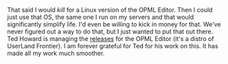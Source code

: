 That said I would <i>kill</i> for a Linux version of the OPML Editor. Then I could just use that OS, the same one I run on my servers and that would significantly simplify life. I'd even be willing to kick in money for that. We've never figured out a way to do that, but I just wanted to put that out there. Ted Howard is managing the <a href="http://scripting.com/2018/04/26/151833.html">releases</a> for the OPML Editor (it's a distro of UserLand Frontier). I am forever grateful for Ted for his work on this. It has made all my work much smoother. 
